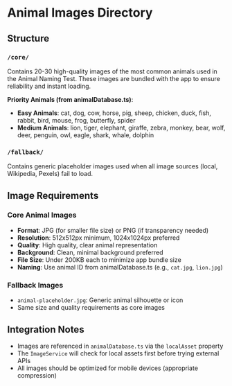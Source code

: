 # Animal Images Directory

## Structure

### `/core/`
Contains 20-30 high-quality images of the most common animals used in the Animal Naming Test. These images are bundled with the app to ensure reliability and instant loading.

**Priority Animals (from animalDatabase.ts)**:
- **Easy Animals**: cat, dog, cow, horse, pig, sheep, chicken, duck, fish, rabbit, bird, mouse, frog, butterfly, spider
- **Medium Animals**: lion, tiger, elephant, giraffe, zebra, monkey, bear, wolf, deer, penguin, owl, eagle, shark, whale, dolphin

### `/fallback/`
Contains generic placeholder images used when all image sources (local, Wikipedia, Pexels) fail to load.

## Image Requirements

### Core Animal Images
- **Format**: JPG (for smaller file size) or PNG (if transparency needed)
- **Resolution**: 512x512px minimum, 1024x1024px preferred
- **Quality**: High quality, clear animal representation
- **Background**: Clean, minimal background preferred
- **File Size**: Under 200KB each to minimize app bundle size
- **Naming**: Use animal ID from animalDatabase.ts (e.g., `cat.jpg`, `lion.jpg`)

### Fallback Images
- `animal-placeholder.jpg`: Generic animal silhouette or icon
- Same size and quality requirements as core images

## Integration Notes
- Images are referenced in `animalDatabase.ts` via the `localAsset` property
- The `ImageService` will check for local assets first before trying external APIs
- All images should be optimized for mobile devices (appropriate compression)